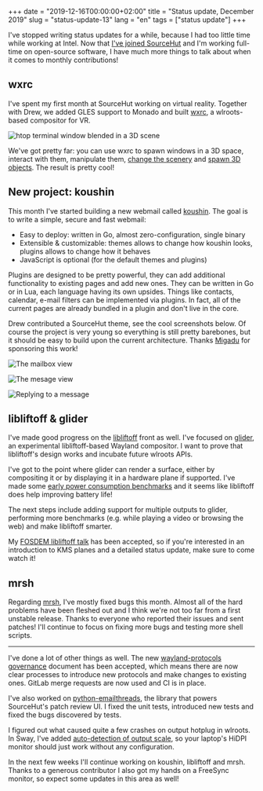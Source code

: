 +++
date = "2019-12-16T00:00:00+02:00"
title = "Status update, December 2019"
slug = "status-update-13"
lang = "en"
tags = ["status update"]
+++

I've stopped writing status updates for a while, because I had too little time
while working at Intel. Now that [I've joined SourceHut][joined-sourcehut] and
I'm working full-time on open-source software, I have much more things to talk
about when it comes to monthly contributions!

## wxrc

I've spent my first month at SourceHut working on virtual reality. Together
with Drew, we added GLES support to Monado and built [wxrc], a wlroots-based
compositor for VR.

![htop terminal window blended in a 3D scene](https://sr.ht/L04N.png)

We've got pretty far: you can use wxrc to spawn windows in a 3D space,
interact with them, manipulate them, [change the
scenery](https://sr.ht/9DQE.png) and [spawn 3D objects](https://sr.ht/CO8m.png).
The result is pretty cool!

## New project: koushin

This month I've started building a new webmail called [koushin]. The goal is to
write a simple, secure and fast webmail:

- Easy to deploy: written in Go, almost zero-configuration, single binary
- Extensible & customizable: themes allows to change how koushin looks, plugins
  allows to change how it behaves
- JavaScript is optional (for the default themes and plugins)

Plugins are designed to be pretty powerful, they can add additional
functionality to existing pages and add new ones.  They can be written in Go or
in Lua, each language having its own upsides.  Things like contacts, calendar,
e-mail filters can be implemented via plugins.  In fact, all of the current
pages are already bundled in a plugin and don't live in the core.

Drew contributed a SourceHut theme, see the cool screenshots below. Of course
the project is very young so everything is still pretty barebones, but it
should be easy to build upon the current architecture. Thanks [Migadu][migadu]
for sponsoring this work!

![The mailbox view](https://sr.ht/saZf.png)

![The mesage view](https://sr.ht/ex9d.png)

![Replying to a message](https://sr.ht/6Nvf.png)

## libliftoff & glider

I've made good progress on the [libliftoff] front as well. I've focused on
[glider], an experimental libliftoff-based Wayland compositor. I want to prove
that libliftoff's design works and incubate future wlroots APIs.

I've got to the point where glider can render a surface, either by compositing
it or by displaying it in a hardware plane if supported. I've made some [early
power consumption benchmarks][glider-early-bench] and it seems like libliftoff
does help improving battery life!

The next steps include adding support for multiple outputs to glider,
performing more benchmarks (e.g. while playing a video or browsing the web)
and make libliftoff smarter.

My [FOSDEM libliftoff talk] has been accepted, so if you're interested in an
introduction to KMS planes and a detailed status update, make sure to come
watch it!

## mrsh

Regarding [mrsh], I've mostly fixed bugs this month. Almost all of the hard
problems have been fleshed out and I think we're not too far from a first
unstable release. Thanks to everyone who reported their issues and sent
patches! I'll continue to focus on fixing more bugs and testing more shell
scripts.

* * *

I've done a lot of other things as well. The new [wayland-protocols governance]
document has been accepted, which means there are now clear processes to
introduce new protocols and make changes to existing ones. GitLab merge
requests are now used and CI is in place.

I've also worked on [python-emailthreads], the library that powers SourceHut's
patch review UI. I fixed the unit tests, introduced new tests and fixed the
bugs discovered by tests.

I figured out what caused quite a few crashes on output hotplug in wlroots.
In Sway, I've added [auto-detection of output scale][sway-auto-scale], so your
laptop's HiDPI monitor should just work without any configuration.

In the next few weeks I'll continue working on koushin, libliftoff and mrsh.
Thanks to a generous contributor I also got my hands on a FreeSync monitor, so
expect some updates in this area as well!

[joined-sourcehut]: https://emersion.fr/blog/2019/working-full-time-on-open-source/
[wxrc]: https://git.sr.ht/~sircmpwn/wxrc
[koushin]: https://git.sr.ht/~emersion/koushin
[migadu]: https://www.migadu.com/en/index.html
[libliftoff]: https://github.com/emersion/libliftoff
[glider]: https://github.com/emersion/glider
[glider-early-bench]: https://octodon.social/@emersion/103300395120210509
[FOSDEM libliftoff talk]: https://fosdem.org/2020/schedule/event/kms_planes/
[mrsh]: https://mrsh.sh
[wayland-protocols governance]: https://gitlab.freedesktop.org/wayland/wayland-protocols/blob/510188250ea8fa1065b060ea91a9abfab87b7c2e/GOVERNANCE
[python-emailthreads]: https://github.com/emersion/python-emailthreads
[sway-auto-scale]: https://github.com/swaywm/sway/commit/2f84d6e349d12f3293c44268bc5c8551340e5787
